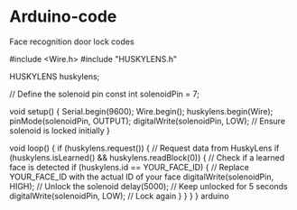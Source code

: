 # Arduino-code
Face recognition door lock codes 

#include <Wire.h>
#include "HUSKYLENS.h"

HUSKYLENS huskylens;

// Define the solenoid pin
const int solenoidPin = 7;

void setup() {
    Serial.begin(9600);
    Wire.begin();
    huskylens.begin(Wire);
    pinMode(solenoidPin, OUTPUT);
    digitalWrite(solenoidPin, LOW); // Ensure solenoid is locked initially
}

void loop() {
    if (huskylens.request()) { // Request data from HuskyLens
        if (huskylens.isLearned() && huskylens.readBlock(0)) { // Check if a learned face is detected
            if (huskylens.id == YOUR_FACE_ID) { // Replace YOUR_FACE_ID with the actual ID of your face
                digitalWrite(solenoidPin, HIGH); // Unlock the solenoid
                delay(5000); // Keep unlocked for 5 seconds
                digitalWrite(solenoidPin, LOW); // Lock again
            }
        }
    }
} arduino
